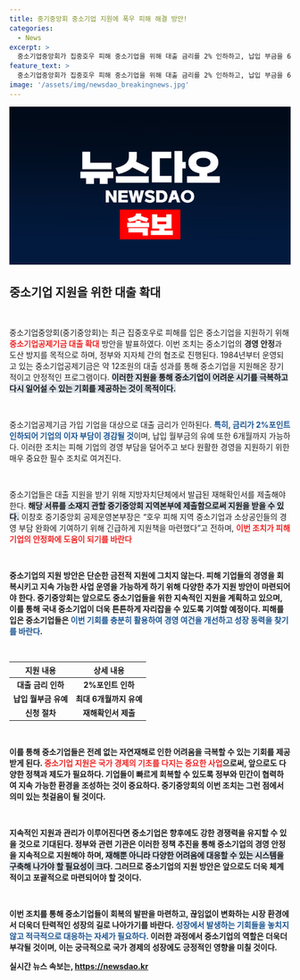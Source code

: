 ```yaml
---
title: 중기중앙회 중소기업 지원에 폭우 피해 해결 방안!
categories:
  - News
excerpt: >
  중소기업중앙회가 집중호우 피해 중소기업을 위해 대출 금리를 2% 인하하고, 납입 부금을 6개월 유예하는 긴급 지원책을 발표했습니다. 경영 부담을 덜고자 하는 중소기업의 관심이 집중됩니다! 클릭하여 자세한 내용을 확인하세요!
feature_text: >
  중소기업중앙회가 집중호우 피해 중소기업을 위해 대출 금리를 2% 인하하고, 납입 부금을 6개월 유예하는 긴급 지원책을 발표했습니다. 경영 부담을 덜고자 하는 중소기업의 관심이 집중됩니다! 클릭하여 자세한 내용을 확인하세요!
image: '/assets/img/newsdao_breakingnews.jpg'
---
```


<p><img src="/assets/img/newsdao_breakingnews.jpg" alt="flaretime 속보" /></p>

<h2 data-ke-size="size26">중소기업 지원을 위한 대출 확대</h2>

<p data-ke-size="size16">&nbsp;</p> 

<p>중소기업중앙회(중기중앙회)는 최근 집중호우로 피해를 입은 중소기업을 지원하기 위해 <b><span style="color: #ee2323;">중소기업공제기금 대출 확대</span></b> 방안을 발표하였다. 이번 조치는 중소기업의 <b>경영 안정</b>과 도산 방지를 목적으로 하며, 정부와 지자체 간의 협조로 진행된다. 1984년부터 운영되고 있는 중소기업공제기금은 약 12조원의 대출 성과를 통해 중소기업을 지원해온 장기적이고 안정적인 프로그램이다. <b><span style="background-color: #21538527;">이러한 지원을 통해 중소기업이 어려운 시기를 극복하고 다시 일어설 수 있는 기회를 제공하는 것이 목적이다.</span></b></p>

<p data-ke-size="size16">&nbsp;</p>

<p>중소기업공제기금 가입 기업을 대상으로 대출 금리가 인하된다. <b><span style="color: #1a5490;">특히, 금리가 2%포인트 인하되어 기업의 이자 부담이 경감될 것</span></b>이며, 납입 월부금의 유예 또한 6개월까지 가능하다. 이러한 조치는 피해 기업의 경영 부담을 덜어주고 보다 원활한 경영을 지원하기 위한 매우 중요한 필수 조치로 여겨진다.</p>

<p data-ke-size="size16">&nbsp;</p>

<p>중소기업들은 대출 지원을 받기 위해 지방자치단체에서 발급된 재해확인서를 제출해야 한다. <b><span style="background-color: #21538527;">해당 서류를 소재지 관할 중기중앙회 지역본부에 제출함으로써 지원을 받을 수 있다.</span></b> 이창호 중기중앙회 공제운영본부장은 “호우 피해 지역 중소기업과 소상공인들의 경영 부담 완화에 기여하기 위해 긴급하게 지원책을 마련했다”고 전하며, <b><span style="color: #ee2323;">이번 조치가 피해 기업의 안정화에 도움이 되기를 바란다</span></b고 강조했다.</p>

<p data-ke-size="size16">&nbsp;</p>

<p>중소기업의 <b>지원 방안</b>은 단순한 금전적 지원에 그치지 않는다. 피해 기업들의 경영을 회복시키고 지속 가능한 사업 운영을 가능하게 하기 위해 다양한 추가 지원 방안이 마련되어야 한다. 중기중앙회는 앞으로도 중소기업들을 위한 지속적인 지원을 계획하고 있으며, 이를 통해 국내 중소기업이 더욱 튼튼하게 자리잡을 수 있도록 기여할 예정이다. 피해를 입은 중소기업들은 <b><span style="color: #1a5490;">이번 기회를 충분히 활용하여 경영 여건을 개선하고 성장 동력을 찾기를 바란다</span></b>.</p>

<p data-ke-size="size16">&nbsp;</p> 

<table style="width: 100%; border-collapse: collapse;">
  <thead>
    <tr>
      <th style="text-align: center; height: 17px;"><b>지원 내용</b></th>
      <th style="text-align: center; height: 17px;"><b>상세 내용</b></th>
    </tr>
  </thead>
  <tbody>
    <tr>
      <td style="text-align: center; height: 17px;"><b>대출 금리 인하</b></td>
      <td style="text-align: center; height: 17px;"><b>2%포인트 인하</b></td>
    </tr>
    <tr>
      <td style="text-align: center; height: 17px;"><b>납입 월부금 유예</b></td>
      <td style="text-align: center; height: 17px;"><b>최대 6개월까지 유예</b></td>
    </tr>
    <tr>
      <td style="text-align: center; height: 17px;"><b>신청 절차</b></td>
      <td style="text-align: center; height: 17px;"><b>재해확인서 제출</b></td>
    </tr>
  </tbody>
</table>

<p data-ke-size="size16">&nbsp;</p>

<p>이를 통해 중소기업들은 전례 없는 자연재해로 인한 어려움을 극복할 수 있는 기회를 제공받게 된다. <b><span style="color: #ee2323;">중소기업 지원은 국가 경제의 기초를 다지는 중요한 사업</span></b>으로써, 앞으로도 다양한 정책과 제도가 필요하다. 기업들이 빠르게 회복할 수 있도록 정부와 민간이 협력하여 <b>지속 가능한 환경을 조성하는 것이 중요하다</b>. 중기중앙회의 이번 조치는 그런 점에서 의미 있는 첫걸음이 될 것이다.</p>

<p data-ke-size="size16">&nbsp;</p>

<p>지속적인 지원과 관리가 이루어진다면 중소기업은 향후에도 강한 경쟁력을 유지할 수 있을 것으로 기대된다. 정부와 관련 기관은 이러한 정책 추진을 통해 중소기업의 경영 안정을 지속적으로 지원해야 하며, <b><span style="background-color: #21538527;">재해뿐 아니라 다양한 어려움에 대응할 수 있는 시스템을 구축해 나가야 할 필요성이 크다</span></b>. 그러므로 중소기업의 지원 방안은 앞으로도 더욱 체계적이고 포괄적으로 마련되어야 할 것이다.</p>

<p data-ke-size="size16">&nbsp;</p> 

<p>이번 조치를 통해 중소기업들이 회복의 발판을 마련하고, 끊임없이 변화하는 시장 환경에서 더욱더 탄력적인 성장의 길로 나아가기를 바란다. <b><span style="color: #1a5490;">성장에서 발생하는 기회들을 놓치지 않고 적극적으로 대응하는 자세가 필요하다.</span></b> 이러한 과정에서 중소기업의 역할은 더욱더 부각될 것이며, 이는 궁극적으로 국가 경제의 성장에도 긍정적인 영향을 미칠 것이다.</p>
실시간 뉴스 속보는, <a href="https://newsdao.kr" rel="dofollow">https://newsdao.kr</a>


